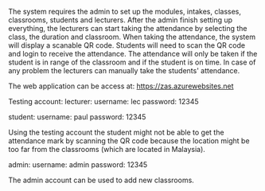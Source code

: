 The system requires the admin to set up the modules, intakes, classes, classrooms, students and lecturers.
After the admin finish setting up everything, the lecturers can start taking the attendance by selecting the class, the duration and classroom.
When taking the attendance, the system will display a scanable QR code.
Students will need to scan the QR code and login to receive the attendance.
The attendance will only be taken if the student is in range of the classroom and if the student is on time.
In case of any problem the lecturers can manually take the students' attendance.

The web application can be access at: https://zas.azurewebsites.net

Testing account:
lecturer:
username: lec
password: 12345

student:
username: paul
password: 12345

Using the testing account the student might not be able to get the attendance mark by scanning the QR code because the location might be too far from the classrooms (which are located in Malaysia).

admin: 
username: admin
password: 12345

The admin account can be used to add new classrooms.
